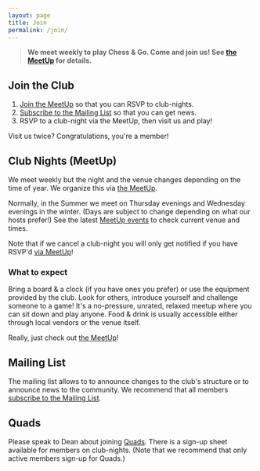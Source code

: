```yaml
---
layout: page
title: Join
permalink: /join/
---
```


> **We meet weekly to play Chess &amp; Go. Come and join us! See [the MeetUp][meetup] for details.**

## Join the Club
1.  [Join the MeetUp][meetup] so that you can RSVP to club-nights.
2.  [Subscribe to the Mailing List][mailinglist] so that you can get news.
3.  RSVP to a club-night via the MeetUp, then visit us and play!

Visit us twice? Congratulations, you're a member!


## Club Nights (MeetUp)
We meet weekly but the night and the venue changes depending on the time of
year. We organize this via [the MeetUp][meetup].

Normally, in the Summer we meet on Thursday evenings and Wednesday evenings in
the winter. (Days are subject to change depending on what our hosts prefer!)
See the latest [MeetUp events][events] to check current venue and times.

Note that if we cancel a club-night you will only get notified if you have
RSVP'd [via MeetUp][meetup]!

### What to expect
Bring a board &amp; a clock (if you have ones you prefer) or use the equipment
provided by the club. Look for others, introduce yourself and challenge someone
to a game! It's a no-pressure, unrated, relaxed meetup where you can sit down
and play anyone. Food & drink is usually accessible either through local vendors
or the venue itself.

Really, just check out [the MeetUp][meetup]!

## Mailing List
The mailing list allows to to announce changes to the club's structure or to
announce news to the community. We recommend that all members [subscribe to the Mailing List][mailinglist].


## Quads
Please speak to Dean about joining [Quads](/quads/). There is a sign-up sheet
available for members on club-nights. (Note that we recommend that only active
members sign-up for Quads.)


[events]: https://www.meetup.com/bend-chess-go-club/events/
[mailinglist]: https://www.subscribepage.com/o3u2m9
[meetup]: https://www.meetup.com/bend-chess-go-club/

